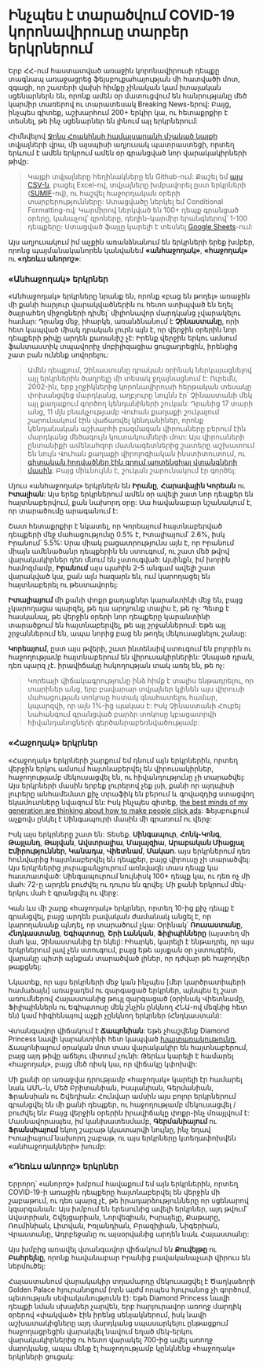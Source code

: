 # Ինչպես է տարածվում COVID-19 կորոնավիրուսը տարբեր երկրներում

Երբ ՀՀ-ում հաստատված առաջին կորոնավիրուսի դեպքը տագնապ առաջացրեց ֆեյսբուքահայության մի հատվածի մոտ, զգացի, որ շատերի վախի հիմքը չինական կամ իտալական սցենարներն են, որոնք ամեն օր մատուցվում են հանրությանը մեծ կարմիր տառերով ու տարատեսակ Breaking News-երով: Բայց, ինչպես գիտեք, աշխարհում 200+ երկիր կա, ու հետաքրքիր է տեսնել, թե ինչ սցենարներ են լինում այլ երկրներում:

Հիմնվելով [Ջոնս Հոպկինսի համալսարանի մշակած կայքի](https://gisanddata.maps.arcgis.com/apps/opsdashboard/index.html#/bda7594740fd40299423467b48e9ecf6) տվյալների վրա, մի այսպիսի աղյուսակ պատրաստեցի, որտեղ երևում է ամեն երկրում ամեն օր գրանցված նոր վարակակիրների թիվը:

> Կայքի տվյալները հեղինակները են Github-ում: Քաշել եմ [այս CSV-ն](https://github.com/CSSEGISandData/COVID-19/blob/master/csse_covid_19_data/csse_covid_19_time_series/time_series_19-covid-Confirmed.csv), բացել Excel-ով, տվյալները խմբավորել ըստ երկրների ([SUMIF](https://support.office.com/en-us/article/sumif-function-169b8c99-c05c-4483-a712-1697a653039b?NS=EXCEL&Version=90&SysLcid=1033&UiLcid=1033&AppVer=ZXL900&HelpId=xlmain11.chm60393&ui=en-US&rs=en-US&ad=US)-ով), ու հաշվել հաջորդական օրերի տարբերությունները: Ստացվածը ներկել եմ Conditional Formatting-ով: Կարմիրով ներկված են 100+ դեպք գրանցած օրերը, կանաչով՝ զրոները, դեղին-կարմիր երանգներով՝ 1-100 դեպքերը: Ստացված ֆայլը կարելի է տեսնել [Google Sheets](https://docs.google.com/spreadsheets/d/1HtfdJ5Wkc8p1vXnQJxrS-FPOxphbpqSp/edit#gid=83554841)-ում:

Այս աղյուսակում իմ աչքին առանձնանում են երկրների երեք խմբեր, որոնց պայմանականորեն կանվանեմ **«անհաջողակ»**, **«հաջողակ»** ու **«դեռևս անորոշ»**:

### «Անհաջողակ» երկրներ

«Անհաջողակ» երկրները նրանք են, որոնք «բաց են թողել» առաջին մի քանի հարյուր վարակվածներին ու հետո ստիպված են եղել ծայրահեղ միջոցների դիմել՝ միլիոնավոր մարդկանց չվարակելու համար: Դրանց մեջ, իհարկե, առանձնանում է **Չինաստանը**, որի հետ կապված միակ դրական լուրն այն է, որ վերջին օրերին նոր դեպքերի թիվը արդեն քառանիշ չէ: Իրենք վերջին երկու ամսում ֆանտաստիկ տպավորիչ մոբիլիզացիա ցուցադրեցին, իրենցից շատ բան ունենք սովորելու:

> Ամեն դեպքում, Չինաստանը դրական օրինակ ներկայացնելով այլ երկրներին ծաղրելը մի տեսակ ջղայնացնում է: Ուրեմն, 2002-ին, երբ չղջիկներից կորոնավիրուսի հերթական տեսակը փոխանցվեց մարդկանց, աղբյուրը նույնն էր՝ Չինաստանի մեկ այլ քաղաքում գործող կենդանիների շուկան: Դրանից 17 տարի անց, 11 մլն բնակչությամբ Վուհան քաղաքի շուկայում շարունակում էին վաճառվել կենդանիներ, որոնք կենդանական աշխարհի բազմազան վիրուսները բերում էին մարդկանց մեծագույն կուտակումների մոտ: Այս վիրուսների ընտանիքի ամենահզոր մասնագետներից շատերը աշխատում են նույն Վուհան քաղաքի վիրոլոգիական ինստիտուտում, ու [գիտական հոդվածներ էին գրում պոտենցիալ վտանգների մասին](https://www.theguardian.com/world/2017/dec/10/sars-virus-bats-china-severe-acute-respiratory-syndrome): Բայց միևնույնն է, շուկան շարունակում էր գործել: 

Մյուս «անհաջողակ» երկրներն են **Իրանը**, **Հարավային Կորեան** ու **Իտալիան**: Այս երեք երկրներում ամեն օր ավելի շատ նոր դեպքեր են հայտնաբերվում, քան նախորդ օրը: Սա հավանաբար նշանակում է, որ տարածումը արագանում է: 

Շատ հետաքրքիր է նկատել, որ Կորեայում հայտնաբերված դեպքերի մեջ մահացությունը 0.5% է, Իտալիայում՝ 2.6%, իսկ Իրանում՝ 5.5%: Սրա միակ բացատրությունս այն է, որ Իրանում միայն ամենածանր դեպքերին են ստուգում, ու շատ մեծ թվով վարակակիրներ դեռ մնում են չստուգված: Այսինքն, իմ խորին համոզմամբ, **Իրանում** այս պահին 2-5 անգամ ավելի շատ վարակված կա, քան այն հազարն են, ում կարողացել են հայտնաբերել ու թեստավորել:

**Իտալիայում** մի քանի փոքր քաղաքներ կարանտինի մեջ են, բայց չկարողացա պարզել, թե դա արդյունք տալիս է, թե ոչ: Պետք է հասկանալ, թե վերջին օրերի նոր դեպքերը կարանտինի տարածքում են հայտնաբերվել, թե այլ շրջաններում: Եթե այլ շրջաններում են, ապա նորից բաց են թողել մեկուսացնելու շանսը:

**Կորեայում**, ըստ այս թվերի, շատ ինտենսիվ ստուգում են բոլորին ու հաջողությամբ հայտնաբերում են վիրուսակիրներին: Չնայած դրան, դեռ պարզ չէ․ իրավիճակը հսկողության տակ առել են, թե ոչ: 

> Կորեայի վիճակագրությունը ինձ հիմք է տալիս ենթադրելու, որ տարիներ անց, երբ բավարար տվյալներ կլինեն այս վիրուսի մահացության տոկոսը հստակ գնահատելու համար, կպարզվի, որ այն 1%-ից պակաս է: Իսկ Չինաստանի Հուբեյ նահանգում գրանցված բարձր տոկոսը կբացատրվի հիվանդանոցների գերծանրաբեռնվածությամբ: 

### «Հաջողակ» երկրներ

«Հաջողակ» երկրների շարքում եմ դնում այն երկրներին, որտեղ վերջին երկու ամսում հայտնաբերվել են վիրուսակիրներ, հաջողությամբ մեկուսացվել են, ու հիվանդությունը չի տարածվել: Այս երկրների մասին երբեք լուրերով չեք լսի, քանի որ այդպիսի լուրերը անհամեմատ քիչ տրաֆիկ են բերում և գովազդից ստացվող եկամուտները նվազում են: Իսկ ինչպես գիտեք, [the best minds of my generation are thinking about how to make people click ads](https://quoteinvestigator.com/2017/06/12/click/): Ֆեյսբուքում աչքովս ընկել է Սինգապուրի մասին մի գրառում ու վերջ: 

Իսկ այս երկրները շատ են: Տեսեք․ **Սինգապուր**, **Հոնկ-Կոնգ**, **Թայլանդ**, **Թայվան**, **Ավստրալիա**, **Մալայզիա**, **Արաբական Միացյալ Էմիրություններ**, **Կանադա**, **Վիետնամ**, **Մակաո**․ այս երկրներում դեռ հունվարից հայտնաբերվել են դեպքեր, բայց վիրուսը չի տարածվել: Այս երկրներից յուրաքանչյուրում առնվազն տաս դեպք կա հաստատված: Սինգապուրում նույնիսկ 100+ դեպք կա, ու դեռ ոչ մի մահ: 72-ը արդեն բուժվել ու դուրս են գրվել: Մի քանի երկրում մեկ-երկու մահ է գրանցվել ու վերջ:

Կան ևս մի շարք «հաջողակ» երկրներ, որտեղ 10-ից քիչ դեպք է գրանցվել, բայց արդեն բավական ժամանակ անցել է, որ կարողանանք պնդել, որ տարածում չկա: Օրինակ՝ **Ռուսաստանը**, **Հնդկաստանը**, **Եգիպտոսը**, **Շրի Լանկան**, **Ֆիլիպինները** (այստեղ մի մահ կա, Չինաստանից էր եկել): Իհարկե, կարելի է ենթադրել, որ այս երկրներում լավ չեն ստուգում, բայց եթե այսքան օր չստուգեին, վարակը պիտի այնքան տարածված լիներ, որ դժվար թե հաջողվեր թաքցնել:

Նկատեք, որ այս երկրների մեջ կան ինչպես [մեր կարծրատիպերի համաձայն] առաջադեմ ու զարգացած երկրներ, այնպես էլ շատ առումներով Հայաստանից թույլ զարգացած (օրինակ Վիետնամը, Ֆիլիպիններն ու Եգիպտոսը մեկ շնչին ընկնող ՀՆԱ-ով մեզնից հետ են) կամ հիգիենայով աչքի չընկնող երկրներ (Հնդկաստան):

Վտանգավոր վիճակում է **Ճապոնիան**: Եթե չհաշվենք Diamond Princess նավի կարանտինի հետ կապված [խայտառակությունը](https://edition.cnn.com/2020/02/27/asia/japan-diamond-princess-quarantine-crew-intl-hnk/index.html), Ճապոնիայում օրական մոտ տաս վարակակիր են հայտնաբերում, բայց այդ թիվը աճելու միտում չունի: Թերևս կարելի է համարել «հաջողակ», բայց մեծ ռիսկ կա, որ վիճակը կփոխվի:

Մի քանի օր առաջվա դրությամբ «հաջողակ» կարելի էր համարել նաև ԱՄՆ-ն, Մեծ Բրիտանիան, Իսպանիան, Գերմանիան, Ֆրանսիան ու Շվեդիան: Հունվար ամսին այս բոլոր երկրներում գրանցվել են մի քանի դեպքեր, ու հաջողությամբ մեկուսացվել / բուժվել են: Բայց վերջին օրերին իրավիճակը փոքր-ինչ մռայլվում է: Մասնավորապես, իմ կանխատեսմամբ, **Գերմանիայում** ու **Ֆրանսիայում** եկող շաբաթ կկատարվի նույնը, ինչ եղավ Իտալիայում նախորդ շաբաթ, ու այս երկրները կտեղափոխվեն «անհաջողակների» խումբ:

### «Դեռևս անորոշ» երկրներ

Երրորդ՝ «անորոշ» խմբում հավաքում եմ այն երկրներին, որտեղ COVID-19-ի առաջին դեպքերը հայտնաբերվել են վերջին մի շաբաթում, ու դեռ պարզ չէ, թե իրադարձությունները որ սցենարով կզարգանան: Այս խմբում են երեսունից ավելի երկրներ, այդ թվում՝ Ավստրիան, Շվեյցարիան, Նորվեգիան, Իսրայելը, Քաթարը, Ռումինիան, Լիտվան, Իռլանդիան, Բրազիլիան, Նիգերիան, Վրաստանը, Ադրբեջանը ու այսօրվանից արդեն նաև Հայաստանը: 

Այս խմբից առավել վտանգավոր վիճակում են **Քուվեյթը** ու **Բահրեյնը**, որոնք հավանաբար Իրանից բավականաչափ վիրուս են ներմուծել:

Հայաստանում վարակակիր տղամարդը մեկուսացվել է Ծաղկաձորի Golden Palace հյուրանոցում (որն այժմ որպես հյուրանոց չի գործում, պետության սեփականությունն է): Եթե Diamond Princess նավի դեպքի նման սխալներ չարվեն, երբ հարյուրավոր առողջ մարդիկ օրերով «փակված» էին իրենց սենյակներում, իսկ նավի աշխատակիցները այդ մարդկանց սպասարկելու ընթացքում հաջողացրեցին վարակվել նավում եղած մեկ-երկու վարակակիրներից ու հետո վարակել 700-ից ավել առողջ մարդկանց, ապա մենք էլ հաջողությամբ կընկնենք «հաջողակ» երկրների ցուցակ:
